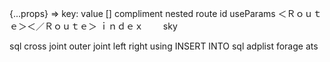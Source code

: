 
{...props}
=> key: value
[]
compliment
nested 
route
id useParams
＜Ｒｏｕｔｅ＞＜／Ｒｏｕｔｅ＞
ｉｎｄｅｘ　　
sky

sql
cross joint outer joint left right using
INSERT INTO
sql
adplist
forage
ats
